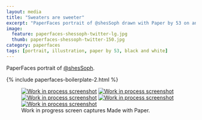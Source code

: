 ```yaml
---
layout: media
title: "Sweaters are sweeter"
excerpt: "PaperFaces portrait of @shesSoph drawn with Paper by 53 on an iPad."
image: 
  feature: paperfaces-shessoph-twitter-lg.jpg
  thumb: paperfaces-shessoph-twitter-150.jpg
category: paperfaces
tags: [portrait, illustration, paper by 53, black and white]
---
```


PaperFaces portrait of [@shesSoph](http://twitter.com/shesSoph).

{% include paperfaces-boilerplate-2.html %}

<figure class="third">
	<a href="{{ site.url }}/images/paperfaces-shessoph-process-1-lg.jpg"><img src="{{ site.url }}/images/paperfaces-shessoph-process-1-600.jpg" alt="Work in process screenshot"></a>
	<a href="{{ site.url }}/images/paperfaces-shessoph-process-2-lg.jpg"><img src="{{ site.url }}/images/paperfaces-shessoph-process-2-600.jpg" alt="Work in process screenshot"></a>
	<a href="{{ site.url }}/images/paperfaces-shessoph-process-3-lg.jpg"><img src="{{ site.url }}/images/paperfaces-shessoph-process-3-600.jpg" alt="Work in process screenshot"></a>
	<a href="{{ site.url }}/images/paperfaces-shessoph-process-4-lg.jpg"><img src="{{ site.url }}/images/paperfaces-shessoph-process-4-600.jpg" alt="Work in process screenshot"></a>
	<a href="{{ site.url }}/images/paperfaces-shessoph-process-5-lg.jpg"><img src="{{ site.url }}/images/paperfaces-shessoph-process-5-600.jpg" alt="Work in process screenshot"></a>
	<figcaption>Work in progress screen captures Made with Paper.</figcaption>
</figure>